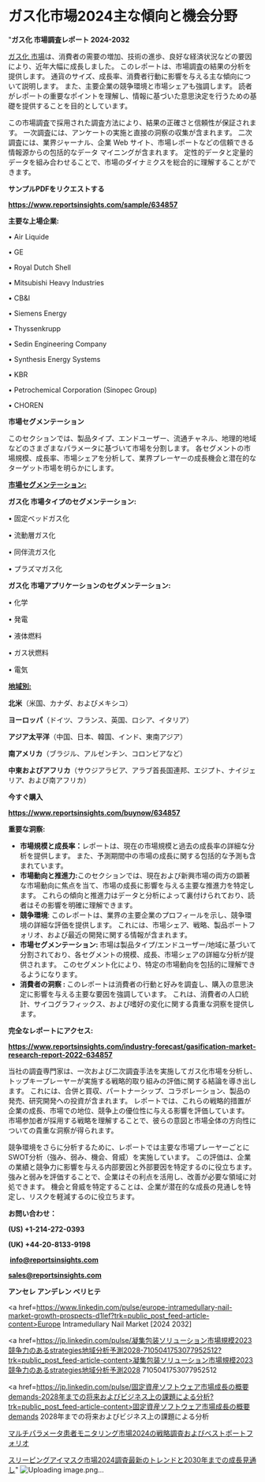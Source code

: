 # ガス化市場2024主な傾向と機会分野

"<strong>ガス化 市場調査レポート 2024-2032</strong>

<a href=https://www.reportsinsights.com/sample/634857>ガス化 市場</a>は、消費者の需要の増加、技術の進歩、良好な経済状況などの要因により、近年大幅に成長しました。 このレポートは、市場調査の結果の分析を提供します。 通貨のサイズ、成長率、消費者行動に影響を与える主な傾向について説明します。 また、主要企業の競争環境と市場シェアも強調します。 読者がレポートの重要なポイントを理解し、情報に基づいた意思決定を行うための基礎を提供することを目的としています。

この市場調査で採用された調査方法により、結果の正確さと信頼性が保証されます。 一次調査には、アンケートの実施と直接の洞察の収集が含まれます。 二次調査には、業界ジャーナル、企業 Web サイト、市場レポートなどの信頼できる情報源からの包括的なデータ マイニングが含まれます。 定性的データと定量的データを組み合わせることで、市場のダイナミクスを総合的に理解することができます。

<strong><b>サンプルPDFをリクエストする</b></strong>

<a href=https://www.reportsinsights.com/sample/634857><strong><u>https://www.reportsinsights.com/sample/634857</u></strong></a>

<strong>主要な上場企業:</strong>

• Air Liquide

• GE

• Royal Dutch Shell

• Mitsubishi Heavy Industries

• CB&I

• Siemens Energy

• Thyssenkrupp

• Sedin Engineering Company

• Synthesis Energy Systems

• KBR

• Petrochemical Corporation (Sinopec Group)

• CHOREN

<strong>市場セグメンテーション</strong>

このセクションでは、製品タイプ、エンドユーザー、流通チャネル、地理的地域などのさまざまなパラメータに基づいて市場を分割します。 各セグメントの市場規模、成長率、市場シェアを分析して、業界プレーヤーの成長機会と潜在的なターゲット市場を明らかにします。

<strong><u>市場セグメンテーション</u></strong><strong><u>:</u></strong>

<strong>ガス化 市場タイプのセグメンテーション:</strong>

• 固定ベッドガス化

• 流動層ガス化

• 同伴流ガス化

• プラズマガス化

<strong>ガス化 市場アプリケーションのセグメンテーション:</strong>

• 化学

• 発電

• 液体燃料

• ガス状燃料

• 電気

<strong><u>地域別</u></strong><strong><u>:</u></strong>

<strong>北米</strong>（米国、カナダ、およびメキシコ）

<strong>ヨーロッパ</strong>（ドイツ、フランス、英国、ロシア、イタリア）

<strong>アジア太平洋</strong>（中国、日本、韓国、インド、東南アジア）

<strong>南アメリカ</strong>（ブラジル、アルゼンチン、コロンビアなど）

<strong>中東およびアフリカ</strong>（サウジアラビア、アラブ首長国連邦、エジプト、ナイジェリア、および南アフリカ）

<strong>今すぐ購入</strong>

<a href=https://www.reportsinsights.com/buynow/634857><strong><u>https://www.reportsinsights.com/buynow/634857</u></strong></a>

<strong>重要な洞察:</strong>
<ul>
  <li><strong>市場規模と成長率：</strong>レポートは、現在の市場規模と過去の成長率の詳細な分析を提供します。 また、予測期間中の市場の成長に関する包括的な予測も含まれています。</li>
  <li><strong>市場動向と推進力:</strong>このセクションでは、現在および新興市場の両方の顕著な市場動向に焦点を当て、市場の成長に影響を与える主要な推進力を特定します。 これらの傾向と推進力はデータと分析によって裏付けられており、読者はその影響を明確に理解できます。</li>
  <li><strong>競争環境</strong>: このレポートは、業界の主要企業のプロフィールを示し、競争環境の詳細な評価を提供します。 これには、市場シェア、戦略、製品ポートフォリオ、および最近の開発に関する情報が含まれます。</li>
  <li><strong>市場セグメンテーション: </strong>市場は製品タイプ/エンドユーザー/地域に基づいて分割されており、各セグメントの規模、成長、市場シェアの詳細な分析が提供されます。 このセグメント化により、特定の市場動向を包括的に理解できるようになります。</li>
  <li><strong>消費者の洞察 : </strong>このレポートは消費者の行動と好みを調査し、購入の意思決定に影響を与える主要な要因を強調しています。 これは、消費者の人口統計、サイコグラフィックス、および嗜好の変化に関する貴重な洞察を提供します。</li>
</ul>
<strong>完全なレポートにアクセス:</strong>

<a href=https://www.reportsinsights.com/industry-forecast/gasification-market-research-report-2022-634857><strong><u><b>https://www.reportsinsights.com/industry-forecast/gasification-market-research-report-2022-634857</b></u></strong></a>

当社の調査専門家は、一次および二次調査手法を実施してガス化市場を分析し、トップキープレーヤーが実施する戦略的取り組みの評価に関する結論を導き出します。 これには、合併と買収、パートナーシップ、コラボレーション、製品の発売、研究開発への投資が含まれます。 レポートでは、これらの戦略的措置が企業の成長、市場での地位、競争上の優位性に与える影響を評価しています。 市場参加者が採用する戦略を理解することで、彼らの意図と市場全体の方向性についての貴重な洞察が得られます。

競争環境をさらに分析するために、レポートでは主要な市場プレーヤーごとにSWOT分析（強み、弱み、機会、脅威）を実施しています。 この評価は、企業の業績と競争力に影響を与える内部要因と外部要因を特定するのに役立ちます。 強みと弱みを評価することで、企業はその利点を活用し、改善が必要な領域に対処できます。 機会と脅威を特定することは、企業が潜在的な成長の見通しを特定し、リスクを軽減するのに役立ちます。

<strong>お問い合わせ：</strong>

<strong>(US) +1-214-272-0393</strong>

<strong>(UK) +44-20-8133-9198</strong>

<strong> </strong><a href=info@reportsinsights.com><strong><u>info@reportsinsights.com</u></strong></a>

<a href=sales@reportsinsights.com><strong><u>sales@reportsinsights.com</u></strong></a>

<strong>アンセレ アンデレン ベリヒテ</strong>

<a href=https://www.linkedin.com/pulse/europe-intramedullary-nail-market-growth-prospects-d1lef?trk=public_post_feed-article-content>Europe Intramedullary Nail Market [2024 2032]</a>

<a href=https://jp.linkedin.com/pulse/凝集包装ソリューション市場規模2023競争力のあるstrategies地域分析予測2028-7105041753077952512?trk=public_post_feed-article-content>凝集包装ソリューション市場規模2023競争力のあるstrategies地域分析予測2028 7105041753077952512</a>

<a href=https://jp.linkedin.com/pulse/固定資産ソフトウェア市場成長の概要demands-2028年までの将来およびビジネス上の課題による分析?trk=public_post_feed-article-content>固定資産ソフトウェア市場成長の概要demands 2028年までの将来およびビジネス上の課題による分析</a>

<a href=https://www.linkedin.com/pulse/マルチパラメータ患者モニタリング市場2024の戦略調査およびベストポートフォリオ-healthscope-news-245/>マルチパラメータ患者モニタリング市場2024の戦略調査およびベストポートフォリオ</a>

<a href=https://www.linkedin.com/pulse/スリーピングアイマスク市場2024調査最新のトレンドと2030年までの成長見通し-tribunal-analytics-360-ye0te/>スリーピングアイマスク市場2024調査最新のトレンドと2030年までの成長見通し</a>"
![Uploading image.png…]()
